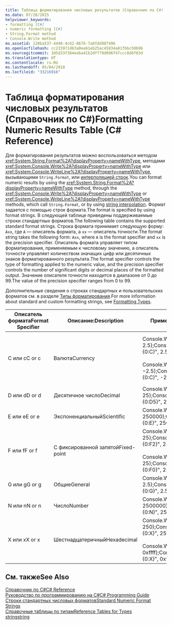 ```yaml
---
title: Таблица форматирования числовых результатов (Справочник по C#)
ms.date: 07/20/2015
helpviewer_keywords:
- formatting [C#]
- numeric formatting [C#]
- String.Format method
- Console.Write method
ms.assetid: 120ba537-4448-4c62-8676-7a8fdd98f496
ms.openlocfilehash: cc215971d63a0ee61eb25ac45834a81fbbc50b96
ms.sourcegitcommit: 3d5d33f384eeba41b2dff79d096f47ccc8d8f03d
ms.translationtype: HT
ms.contentlocale: ru-RU
ms.lasthandoff: 05/04/2018
ms.locfileid: "33216916"
---
```

# <a name="formatting-numeric-results-table-c-reference"></a><span data-ttu-id="c7440-102">Таблица форматирования числовых результатов (Справочник по C#)</span><span class="sxs-lookup"><span data-stu-id="c7440-102">Formatting Numeric Results Table (C# Reference)</span></span>
<span data-ttu-id="c7440-103">Для форматирования результатов можно воспользоваться методом <xref:System.String.Format%2A?displayProperty=nameWithType>, методами <xref:System.Console.Write%2A?displayProperty=nameWithType> или <xref:System.Console.WriteLine%2A?displayProperty=nameWithType>, вызывающими `String.Format`, или [интерполяцией строк](../tokens/interpolated.md).</span><span class="sxs-lookup"><span data-stu-id="c7440-103">You can format numeric results by using the <xref:System.String.Format%2A?displayProperty=nameWithType> method, through the <xref:System.Console.Write%2A?displayProperty=nameWithType> or <xref:System.Console.WriteLine%2A?displayProperty=nameWithType> methods, which call `String.Format`, or by using [string interpolation](../tokens/interpolated.md).</span></span> <span data-ttu-id="c7440-104">Формат задается с помощью строк формата.</span><span class="sxs-lookup"><span data-stu-id="c7440-104">The format is specified by using format strings.</span></span> <span data-ttu-id="c7440-105">В следующей таблице приведены поддерживаемые строки стандартных форматов.</span><span class="sxs-lookup"><span data-stu-id="c7440-105">The following table contains the supported standard format strings.</span></span> <span data-ttu-id="c7440-106">Строка формата принимает следующую форму: `Axx`, где `A` — описатель формата, а `xx` — описатель точности.</span><span class="sxs-lookup"><span data-stu-id="c7440-106">The format string takes the following form: `Axx`, where `A` is the format specifier and `xx` is the precision specifier.</span></span> <span data-ttu-id="c7440-107">Описатель формата управляет типом форматирования, применяемым к числовому значению, а описатель точности управляет количеством значащих цифр или десятичных знаков форматированного результата.</span><span class="sxs-lookup"><span data-stu-id="c7440-107">The format specifier controls the type of formatting applied to the numeric value, and the precision specifier controls the number of significant digits or decimal places of the formatted output.</span></span> <span data-ttu-id="c7440-108">Значение описателя точности находится в диапазоне от 0 до 99.</span><span class="sxs-lookup"><span data-stu-id="c7440-108">The value of the precision specifier ranges from 0 to 99.</span></span>  
  
 <span data-ttu-id="c7440-109">Дополнительные сведения о строках стандартных и пользовательских форматов см. в разделе [Типы форматирования](../../../standard/base-types/formatting-types.md).</span><span class="sxs-lookup"><span data-stu-id="c7440-109">For more information about standard and custom formatting strings, see [Formatting Types](../../../standard/base-types/formatting-types.md).</span></span>
  
|<span data-ttu-id="c7440-110">Описатель формата</span><span class="sxs-lookup"><span data-stu-id="c7440-110">Format Specifier</span></span>|<span data-ttu-id="c7440-111">Описание:</span><span class="sxs-lookup"><span data-stu-id="c7440-111">Description</span></span>|<span data-ttu-id="c7440-112">Примеры</span><span class="sxs-lookup"><span data-stu-id="c7440-112">Examples</span></span>|<span data-ttu-id="c7440-113">Вывод</span><span class="sxs-lookup"><span data-stu-id="c7440-113">Output</span></span>|  
|----------------------|-----------------|--------------|------------|  
|<span data-ttu-id="c7440-114">C или c</span><span class="sxs-lookup"><span data-stu-id="c7440-114">C or c</span></span>|<span data-ttu-id="c7440-115">Валюта</span><span class="sxs-lookup"><span data-stu-id="c7440-115">Currency</span></span>|<span data-ttu-id="c7440-116">Console.Write("{0:C}", 2.5);</span><span class="sxs-lookup"><span data-stu-id="c7440-116">Console.Write("{0:C}", 2.5);</span></span><br /><br /> <span data-ttu-id="c7440-117">Console.Write("{0:C}", −2.5);</span><span class="sxs-lookup"><span data-stu-id="c7440-117">Console.Write("{0:C}", -2.5);</span></span>|<span data-ttu-id="c7440-118">$2.50</span><span class="sxs-lookup"><span data-stu-id="c7440-118">$2.50</span></span><br /><br /> <span data-ttu-id="c7440-119">($2.50)</span><span class="sxs-lookup"><span data-stu-id="c7440-119">($2.50)</span></span>|  
|<span data-ttu-id="c7440-120">D или d</span><span class="sxs-lookup"><span data-stu-id="c7440-120">D or d</span></span>|<span data-ttu-id="c7440-121">Десятичное число</span><span class="sxs-lookup"><span data-stu-id="c7440-121">Decimal</span></span>|<span data-ttu-id="c7440-122">Console.Write("{0:D5}", 25);</span><span class="sxs-lookup"><span data-stu-id="c7440-122">Console.Write("{0:D5}", 25);</span></span>|<span data-ttu-id="c7440-123">00025</span><span class="sxs-lookup"><span data-stu-id="c7440-123">00025</span></span>|  
|<span data-ttu-id="c7440-124">E или e</span><span class="sxs-lookup"><span data-stu-id="c7440-124">E or e</span></span>|<span data-ttu-id="c7440-125">Экспоненциальный</span><span class="sxs-lookup"><span data-stu-id="c7440-125">Scientific</span></span>|<span data-ttu-id="c7440-126">Console.Write("{0:E}", 250000);</span><span class="sxs-lookup"><span data-stu-id="c7440-126">Console.Write("{0:E}", 250000);</span></span>|<span data-ttu-id="c7440-127">2.500000E+005</span><span class="sxs-lookup"><span data-stu-id="c7440-127">2.500000E+005</span></span>|  
|<span data-ttu-id="c7440-128">F или f</span><span class="sxs-lookup"><span data-stu-id="c7440-128">F or f</span></span>|<span data-ttu-id="c7440-129">С фиксированной запятой</span><span class="sxs-lookup"><span data-stu-id="c7440-129">Fixed-point</span></span>|<span data-ttu-id="c7440-130">Console.Write("{0:F2}", 25);</span><span class="sxs-lookup"><span data-stu-id="c7440-130">Console.Write("{0:F2}", 25);</span></span><br /><br /> <span data-ttu-id="c7440-131">Console.Write("{0:F0}", 25);</span><span class="sxs-lookup"><span data-stu-id="c7440-131">Console.Write("{0:F0}", 25);</span></span>|<span data-ttu-id="c7440-132">25.00</span><span class="sxs-lookup"><span data-stu-id="c7440-132">25.00</span></span><br /><br /> <span data-ttu-id="c7440-133">25</span><span class="sxs-lookup"><span data-stu-id="c7440-133">25</span></span>|  
|<span data-ttu-id="c7440-134">G или g</span><span class="sxs-lookup"><span data-stu-id="c7440-134">G or g</span></span>|<span data-ttu-id="c7440-135">Общие</span><span class="sxs-lookup"><span data-stu-id="c7440-135">General</span></span>|<span data-ttu-id="c7440-136">Console.Write("{0:G}", 2.5);</span><span class="sxs-lookup"><span data-stu-id="c7440-136">Console.Write("{0:G}", 2.5);</span></span>|<span data-ttu-id="c7440-137">2.5</span><span class="sxs-lookup"><span data-stu-id="c7440-137">2.5</span></span>|  
|<span data-ttu-id="c7440-138">N или n</span><span class="sxs-lookup"><span data-stu-id="c7440-138">N or n</span></span>|<span data-ttu-id="c7440-139">Число</span><span class="sxs-lookup"><span data-stu-id="c7440-139">Number</span></span>|<span data-ttu-id="c7440-140">Console.Write("{0:N}", 2500000);</span><span class="sxs-lookup"><span data-stu-id="c7440-140">Console.Write("{0:N}", 2500000);</span></span>|<span data-ttu-id="c7440-141">2,500,000.00</span><span class="sxs-lookup"><span data-stu-id="c7440-141">2,500,000.00</span></span>|  
|<span data-ttu-id="c7440-142">X или x</span><span class="sxs-lookup"><span data-stu-id="c7440-142">X or x</span></span>|<span data-ttu-id="c7440-143">Шестнадцатеричный</span><span class="sxs-lookup"><span data-stu-id="c7440-143">Hexadecimal</span></span>|<span data-ttu-id="c7440-144">Console.Write("{0:X}", 250);</span><span class="sxs-lookup"><span data-stu-id="c7440-144">Console.Write("{0:X}", 250);</span></span><br /><br /> <span data-ttu-id="c7440-145">Console.Write("{0:X}", 0xffff);</span><span class="sxs-lookup"><span data-stu-id="c7440-145">Console.Write("{0:X}", 0xffff);</span></span>|<span data-ttu-id="c7440-146">FA</span><span class="sxs-lookup"><span data-stu-id="c7440-146">FA</span></span><br /><br /> <span data-ttu-id="c7440-147">FFFF</span><span class="sxs-lookup"><span data-stu-id="c7440-147">FFFF</span></span>|  
  
## <a name="see-also"></a><span data-ttu-id="c7440-148">См. также</span><span class="sxs-lookup"><span data-stu-id="c7440-148">See Also</span></span>  
 [<span data-ttu-id="c7440-149">Справочник по C#</span><span class="sxs-lookup"><span data-stu-id="c7440-149">C# Reference</span></span>](../../../csharp/language-reference/index.md)  
 [<span data-ttu-id="c7440-150">Руководство по программированию на C#</span><span class="sxs-lookup"><span data-stu-id="c7440-150">C# Programming Guide</span></span>](../../../csharp/programming-guide/index.md)  
 [<span data-ttu-id="c7440-151">Строки стандартных числовых форматов</span><span class="sxs-lookup"><span data-stu-id="c7440-151">Standard Numeric Format Strings</span></span>](../../../standard/base-types/standard-numeric-format-strings.md)  
 [<span data-ttu-id="c7440-152">Справочные таблицы по типам</span><span class="sxs-lookup"><span data-stu-id="c7440-152">Reference Tables for Types</span></span>](../../../csharp/language-reference/keywords/reference-tables-for-types.md)  
 [<span data-ttu-id="c7440-153">string</span><span class="sxs-lookup"><span data-stu-id="c7440-153">string</span></span>](../../../csharp/language-reference/keywords/string.md)
